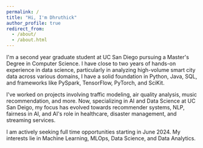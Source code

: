 ```yaml
---
permalink: /
title: "Hi, I'm Dhruthick"
author_profile: true
redirect_from: 
  - /about/
  - /about.html
---
```

I'm a second year graduate student at UC San Diego pursuing a Master's Degree in Computer Science. I have close to two years of hands-on experience in data science, particularly in analyzing high-volume smart city data across various domains, I have a solid foundation in Python, Java, SQL, and frameworks like PySpark, TensorFlow, PyTorch, and SciKit.

I've worked on projects involving traffic modeling, air quality analysis, music recommendation, and more. Now, specializing in AI and Data Science at UC San Deigo, my focus has evolved towards recommender systems, NLP, fairness in AI, and AI's role in healthcare, disaster management, and streaming services.

I am actively seeking full time opportunities starting in June 2024. My interests lie in Machine Learning, MLOps, Data Science, and Data Analytics.
